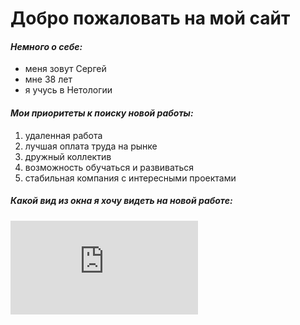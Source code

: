  # Добро пожаловать на мой сайт

#### _Немного о себе:_

- меня зовут Сергей
- мне 38 лет
- я учусь в Нетологии

#### _Мои приоритеты к поиску новой работы:_

1. удаленная работа
2. лучшая оплата труда на рынке
3. дружный коллектив
4. возможность обучаться и развиваться
5. стабильная компания с интересными проектами

##### _Какой вид из окна я хочу видеть на новой работе:_

 ![вид](https://ru.wallpaper.mob.org/pc/image/photography-tropical-beach-boat-cliff-coastline-nature-ocean-seascape-thailand-tropics-656235.html)